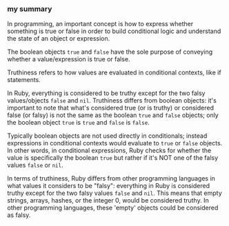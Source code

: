 ### my summary

In programming, an important concept is how to express whether something is true or false in order to build conditional logic and understand the state of an object or expression.

The boolean objects `true` and `false` have the sole purpose of conveying whether a value/expression is true or false.

Truthiness refers to how values are evaluated in conditional contexts, like if statements.

In Ruby, everything is considered to be truthy except for the two falsy values/objects `false` and `nil`. Truthiness differs from boolean objects: it's important to note that what's considered true (or is truthy) or considered false (or falsy) is not the same as the boolean `true` and `false` objects; only the boolean object `true` is `true` and `false` is `false`.

Typically boolean objects are not used directly in conditionals; instead expressions in conditional contexts would evaluate to `true` or `false` objects. In other words, in conditional expressions, Ruby checks for whether the value is specifically the boolean `true` but rather if it's NOT one of the falsy values `false` or `nil`.

In terms of truthiness, Ruby differs from other programming languages in what values it considers to be "falsy": everything in Ruby is considered truthy except for the two falsy values `false` and `nil`. This means that empty strings, arrays, hashes, or the integer 0, would be considered truthy. In other programming languages, these 'empty' objects could be considered as falsy.
